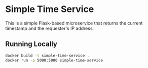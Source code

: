 # Simple Time Service

This is a simple Flask-based microservice that returns the current timestamp and the requester's IP address.

## Running Locally

```bash
docker build -t simple-time-service .
docker run -p 5000:5000 simple-time-service
